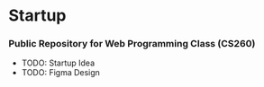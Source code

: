 # Startup
### Public Repository for Web Programming Class (CS260)

- TODO: Startup Idea
- TODO: Figma Design 
